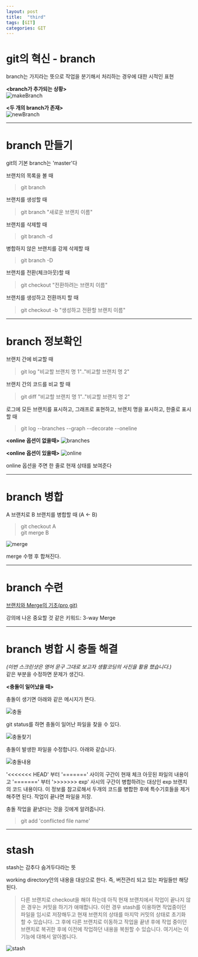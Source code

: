 ```yaml
---
layout: post
title:  "third"
tags: [GIT]
categories: GIT
---
```


git의 혁신 - branch
===================
branch는 가지라는 뜻으로 작업을 분기해서 처리하는 경우에 대한 시적인 표현  

**<branch가 추가되는 상황>**  
![makeBranch](../img/gitfth/makeBranch.png)

**<두 개의 branch가 존재>**  
![newBranch](../img/gitfth/newBranch.png)

---
branch 만들기
============

git의 기본 branch는 'master'다

브랜치의 목록을 볼 때
>git branch

브랜치를 생성할 때
>git branch "새로운 브랜치 이름"

브랜치를 삭제할 때
>git branch -d

병합하지 않은 브랜치를 강제 삭제할 때
>git branch -D

브랜치를 전환(체크아웃)할 때
>git checkout "전환하려는 브랜치 이름"

브랜치를 생성하고 전환까지 할 때
>git checkout -b "생성하고 전환할 브랜치 이름"

---
branch 정보확인
==============

브랜치 간에 비교할 때
>git log "비교할 브랜치 명 1".."비교할 브랜치 명 2"

브랜치 간의 코드를 비교 할 때
>git diff "비교할 브랜치 명 1".."비교할 브랜치 명 2"

로그에 모든 브랜치를 표시하고, 그래프로 표현하고, 브랜치 명을 표시하고, 한줄로 표시할 때
>git log --branches --graph --decorate   --oneline    

**<online 옵션이 없을때>**
![branches](../img/gitfth/branches.png)  

**<online 옵션이 있을때>**
![online](../img/gitfth/online.png)

online 옵션을 주면 한 줄로 현재 상태를 보여준다

---
branch 병합
===========


A 브랜치로 B 브랜치를 병합할 때 (A ← B)
>git checkout A  
>git merge B

![merge](../img/gitfth/merge.png)  

merge 수행 후 합쳐진다.

---
branch 수련
===========

[브랜치와 Merge의 기초(pro git)](https://git-scm.com/book/ko/v2/Git-%EB%B8%8C%EB%9E%9C%EC%B9%98-%EB%B8%8C%EB%9E%9C%EC%B9%98%EC%99%80-Merge-%EC%9D%98-%EA%B8%B0%EC%B4%88)

강의에 나온 중요할 것 같은 키워드: 3-way Merge

---
branch 병합 시 충돌 해결
=====================
*(이번 스크린샷은 영어 문구 그대로 보고자 생활코딩의 사진을 활용 했습니다.)*   
같은 부분을 수정하면 문제가 생긴다.  

**<충돌이 일어났을 때>**  

충돌이 생기면 아래와 같은 메시지가 뜬다.  

![충돌](https://s3-ap-northeast-2.amazonaws.com/opentutorials-user-file/module/2676/5123.png)

git status를 하면 충돌이 일어난 파일을 찾을 수 있다.  

![충돌찾기](https://s3-ap-northeast-2.amazonaws.com/opentutorials-user-file/module/2676/5125.png)

충돌이 발생한 파일을 수정합니다. 아래와 같습니다.

![충돌내용](https://s3-ap-northeast-2.amazonaws.com/opentutorials-user-file/module/2676/5126.png)

'<<<<<<< HEAD' 부터 '=======' 사이의 구간이 현재 체크 아웃된 파일의 내용이고 '=======' 부터 '>>>>>>> exp' 사시의 구간이 병합하려는 대상인 exp 브랜치의 코드 내용이다.  이 정보를 참고로해서 두개의 코드를 병합한 후에 특수기호들을 제거해주면 된다. 작업이 끝나면 파일을 저장.

충돌 작업을 끝냈다는 것을 깃에게 알려줍니다.

> git add 'conflicted file name'

---
stash
======
stash는 감추다 숨겨두다라는 뜻  

working directory안의 내용을 대상으로 한다. 즉, 버전관리 되고 있는 파일들만 해당 된다.


>다른 브랜치로 checkout을 해야 하는데 아직 현재 브랜치에서 작업이 끝나지 않은 경우는 커밋을 하기가 애매합니다. 이런 경우 stash를 이용하면 작업중이던 파일을 임시로 저장해두고 현재 브랜치의 상태를 마지막 커밋의 상태로 초기화 할 수 있습니다. 그 후에 다른 브랜치로 이동하고 작업을 끝낸 후에 작업 중이던 브랜치로 복귀한 후에 이전에 작업하던 내용을 복원할 수 있습니다. 여기서는 이 기능에 대해서 알아봅니다.

![stash](../img/gitfth/stash.png)
